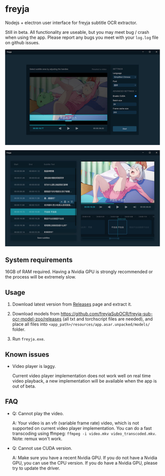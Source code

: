 # freyja

Nodejs + electron user interface for freyja subtitle OCR extractor.

Still in beta. All functionality are useable, but you may meet bug / crash when using the app. Please report any bugs
you meet with your ```log.log``` file on github issues.

![Config page screenshot](.img/config.jpg)

![Edit page screenshot](.img/edit.jpg)

## System requirements

16GB of RAM required. Having a Nvidia GPU is strongly recommended or the process will be extremely slow.

## Usage

1. Download latest version from [Releases](https://github.com/freyjaSubOCR/freyja-sub-ocr-electron/releases) page and extract it.

2. Download models from <https://github.com/freyjaSubOCR/freyja-sub-ocr-model-zoo/releases> (all txt and torchscript files are needed), and place all files into ```<app_path>/resources/app.asar.unpacked/models/``` folder.

3. Run ```freyja.exe```.

## Known issues

- Video player is laggy.

  Current video player implementation does not work well on real time video playback, a new implementation will be
  available when the app is out of beta.

## FAQ

- Q: Cannot play the video.

  A: Your video is an vfr (variable frame rate) video, which is not supported on current video player implementation.
  You can do a fast transcoding using ffmpeg: ```ffmpeg -i video.mkv video_transcoded.mkv```. Note: remux won't work.

- Q: Cannot use CUDA version.

  A: Make sure you have a recent Nvidia GPU. If you do not have a Nvidia GPU, you can use the CPU version. If you do
  have a Nvidia GPU, please try to update the driver.
  